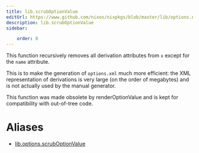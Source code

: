 ```yaml
---
title: lib.scrubOptionValue
editUrl: https://www.github.com/nixos/nixpkgs/blob/master/lib/options.nix#L361C22
description: lib.scrubOptionValue
sidebar:

    order: 8
---
```


This function recursively removes all derivation attributes from
`x` except for the `name` attribute.

This is to make the generation of `options.xml` much more
efficient: the XML representation of derivations is very large
(on the order of megabytes) and is not actually used by the
manual generator.

This function was made obsolete by renderOptionValue and is kept for
compatibility with out-of-tree code.


# Aliases

- [lib.options.scrubOptionValue](./reference/lib/options/lib-options-scrubOptionValue)



